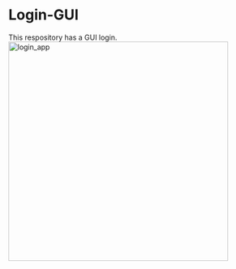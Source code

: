 # Login-GUI
This respository has a GUI login.
<img width="433" alt="login_app" src="https://user-images.githubusercontent.com/59129779/95783526-0437d280-0ca0-11eb-94b9-a31acdbf44aa.PNG">
